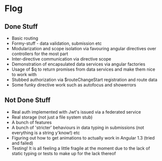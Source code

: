 Flog
====
## Done Stuff ##
* Basic routing
* Formy-stuff - data validation, submission etc
* Modularization and scope isolation via favouring angular directives over controllers for the most part
* Inter-directive communication via directive scope
* Demonstration of encapsulated data services via angular factories
* Usage of $q to return promises from data services and make them nice to work with
* Stubbed authorization via $routeChangeStart registration and route data
* Some funky directive work such as autofocus and showerrors

## Not Done Stuff ##

* Real auth implemented with Jwt's issued via a federated service
* Real storage (not just a file system stub)
* A bunch of features
* A bunch of 'stricter' behaviours in data typing in submissions (not everything is a string y'know!) etc
* Figuring out how to get animations to actually work in Angular 1.3 (tried and failed)
* Testing! It is all feeling a little fragile at the moment due to the lack of static typing or tests to make up for the lack thereof

